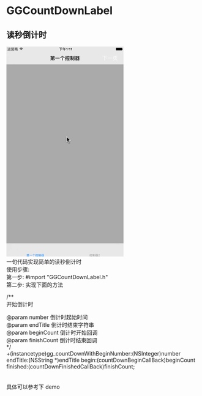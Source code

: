 # GGCountDownLabel

读秒倒计时
-------------
![](https://github.com/Gunial/GGCountDownLabel/blob/master/CountDemo/读秒倒计时.gif)<br/>
一句代码实现简单的读秒倒计时<br/>
使用步骤:<br/>
第一步:  #import "GGCountDownLabel.h"<br/>
第二步: 实现下面的方法<br/>

/**<br/>
 开始倒计时<br/>

 @param number      倒计时起始时间<br/>
 @param endTitle    倒计时结束字符串<br/>
 @param beginCount  倒计时开始回调<br/>
 @param finishCount 倒计时结束回调<br/>
 */<br/>
+(instancetype)gg_countDownWithBeginNumber:(NSInteger)number
                                   endTitle:(NSString *)endTitle
                                      begin:(countDownBeginCallBack)beginCount
                                   finished:(countDownFinishedCallBack)finishCount;
<br/><br/><br/>具体可以参考下 demo<br/>
